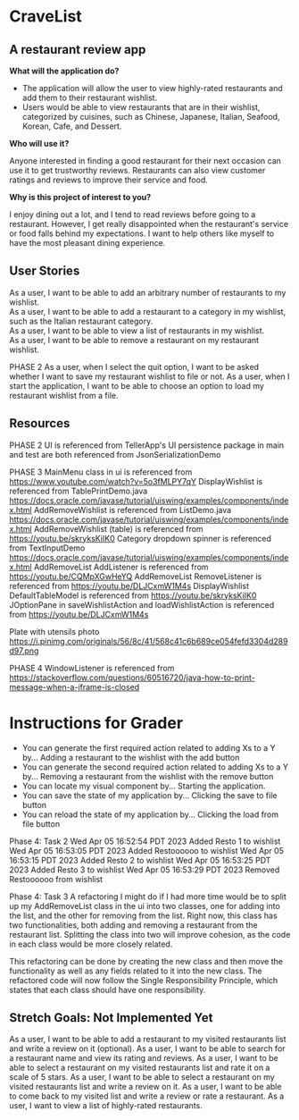 # CraveList

## **A restaurant review app** 

**What will the application do?**
- The application will allow the user to view highly-rated restaurants and add them 
to their restaurant wishlist.
- Users would be able to view restaurants that are in their wishlist, categorized by cuisines,
such as Chinese, Japanese, Italian, Seafood, Korean, Cafe, and Dessert.

**Who will use it?**

Anyone interested in finding a good restaurant for their next occasion can use it to get trustworthy
reviews. Restaurants can also view customer ratings and reviews to improve their service and food. 

**Why is this project of interest to you?**

I enjoy dining out a lot, and I tend to read reviews before going to a restaurant. However, I 
get really disappointed when the restaurant's service or food falls behind my expectations. 
I want to help others like myself to have the most pleasant dining experience. 

## **User Stories** 
As a user, I want to be able to add an arbitrary number of restaurants to my wishlist.    
As a user, I want to be able to add a restaurant to a category in my wishlist, such as the
Italian restaurant category.  
As a user, I want to be able to view a list of restaurants in my wishlist.  
As a user, I want to be able to remove a restaurant on my restaurant wishlist.

PHASE 2
As a user, when I select the quit option, I want to be asked whether I want to save my restaurant wishlist to file or not.
As a user, when I start the application, I want to be able to choose an option to load my restaurant wishlist from a file.

## **Resources** ##
PHASE 2
UI is referenced from TellerApp's UI
persistence package in main and test are both referenced from JsonSerializationDemo

PHASE 3
MainMenu class in ui is referenced from https://www.youtube.com/watch?v=5o3fMLPY7qY
DisplayWishlist is referenced from TablePrintDemo.java https://docs.oracle.com/javase/tutorial/uiswing/examples/components/index.html
AddRemoveWishlist is referenced from ListDemo.java https://docs.oracle.com/javase/tutorial/uiswing/examples/components/index.html
AddRemoveWishlist (table) is referenced from https://youtu.be/skryksKiIK0
Category dropdown spinner is referenced from TextInputDemo https://docs.oracle.com/javase/tutorial/uiswing/examples/components/index.html
AddRemoveList AddListener is referenced from https://youtu.be/CQMpXGwHeYQ 
AddRemoveList RemoveListener is referenced from https://youtu.be/DLJCxmW1M4s
DisplayWishlist DefaultTableModel is referenced from https://youtu.be/skryksKiIK0
JOptionPane in saveWishlistAction and loadWishlistAction is referenced from https://youtu.be/DLJCxmW1M4s

Plate with utensils photo https://i.pinimg.com/originals/56/8c/41/568c41c6b689ce054fefd3304d289d97.png

PHASE 4
WindowListener is referenced from https://stackoverflow.com/questions/60516720/java-how-to-print-message-when-a-jframe-is-closed

# Instructions for Grader

- You can generate the first required action related to adding Xs to a Y by...
Adding a restaurant to the wishlist with the add button
- You can generate the second required action related to adding Xs to a Y by...
Removing a restaurant from the wishlist with the remove button
- You can locate my visual component by...
Starting the application.
- You can save the state of my application by...
Clicking the save to file button
- You can reload the state of my application by...
Clicking the load from file button

Phase 4: Task 2
Wed Apr 05 16:52:54 PDT 2023
Added Resto 1 to wishlist
Wed Apr 05 16:53:05 PDT 2023
Added Restoooooo to wishlist
Wed Apr 05 16:53:15 PDT 2023
Added Resto 2 to wishlist
Wed Apr 05 16:53:25 PDT 2023
Added Resto 3 to wishlist
Wed Apr 05 16:53:29 PDT 2023
Removed Restoooooo from wishlist

Phase 4: Task 3
A refactoring I might do if I had more time would be to split up my AddRemoveList class in the ui into two classes, 
one for adding into the list, and the other for removing from the list. Right now, this class has two 
functionalities, both adding and removing a restaurant from the restaurant list. Splitting the class into 
two will improve cohesion, as the code in each class would be more closely related.

This refactoring can be done by creating the new class and then move the functionality as well as any 
fields related to it into the new class. The refactored code will now follow the Single Responsibility Principle, 
which states that each class should have one responsibility.



## **Stretch Goals: Not Implemented Yet** ##
As a user, I want to be able to add a restaurant to my visited restaurants list and write a review on it (optional).
As a user, I want to be able to search for a restaurant name and view its rating and reviews.
As a user, I want to be able to select a restaurant on my visited restaurants list and rate it on a scale of 5 stars.
As a user, I want to be able to select a restaurant on my visited restaurants list and write a review on it.
As a user, I want to be able to come back to my visited list and write a review or rate a restaurant.
As a user, I want to view a list of highly-rated restaurants.


